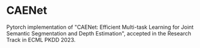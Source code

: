 # CAENet
Pytorch implementation of "CAENet: Efficient Multi-task Learning for Joint Semantic Segmentation and Depth Estimation", accepted in the Research Track in ECML PKDD 2023.
